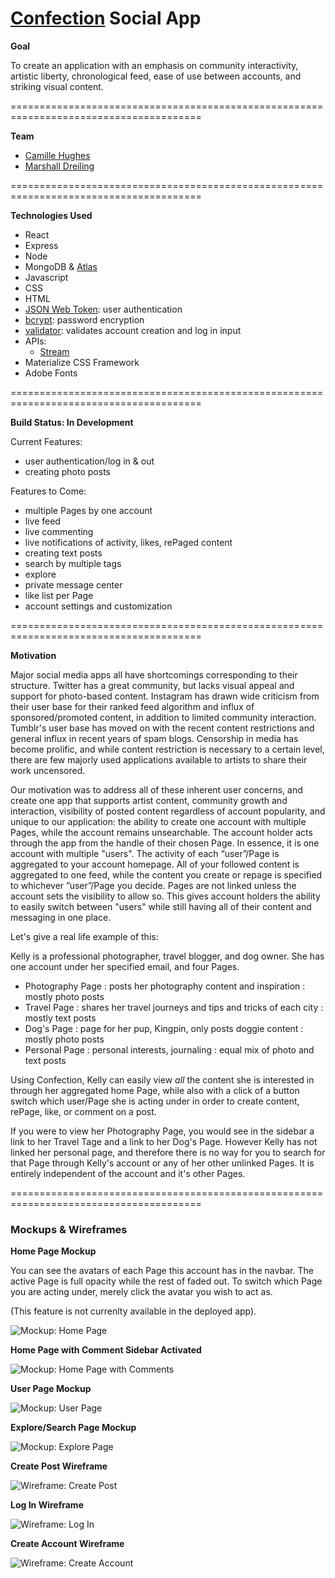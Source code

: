 
# <a href="https://confection-social-app.herokuapp.com/">Confection</a> Social App

**Goal**

To create an application with an emphasis on community interactivity, artistic liberty, chronological feed, ease of use between accounts, and striking visual content.

=======================================================================================

**Team**
- <a href="https://github.com/camille-the-eel">Camille Hughes</a>
- <a href="https://github.com/mdreiling">Marshall Dreiling</a>

=======================================================================================

**Technologies Used**

- React
- Express
- Node
- MongoDB & <a href="https://www.mongodb.com/cloud/atlas">Atlas</a>
- Javascript
- CSS
- HTML
- <a href="https://jwt.io/">JSON Web Token</a>: user authentication
- <a href="https://www.npmjs.com/package/bcrypt">bcrypt</a>: password encryption
- <a href="https://www.npmjs.com/package/validator">validator</a>: validates account creation and log in input
- APIs: 
    - <a href="https://getstream.io/">Stream</a>
- Materialize CSS Framework
- Adobe Fonts

=======================================================================================

**Build Status: In Development**

Current Features:
- user authentication/log in & out
- creating photo posts

Features to Come: 
- multiple Pages by one account
- live feed
- live commenting
- live notifications of activity, likes, rePaged content
- creating text posts
- search by multiple tags
- explore
- private message center
- like list per Page
- account settings and customization

=======================================================================================

**Motivation**

Major social media apps all have shortcomings corresponding to their structure. Twitter has a great community, but lacks visual appeal and support for photo-based content. Instagram has drawn wide criticism from their user base for their ranked feed algorithm and influx of sponsored/promoted content, in addition to limited community interaction. Tumblr's user base has moved on with the recent content restrictions and general influx in recent years of spam blogs.
Censorship in media has become prolific, and while content restriction is necessary to a certain level, there are few majorly used applications available to artists to share their work uncensored.

Our motivation was to address all of these inherent user concerns, and create one app that supports artist content, community growth and interaction, visibility of posted content regardless of account popularity, and unique to our application: the ability to create one account with multiple Pages, while the account remains unsearchable. The account holder acts through the app from the handle of their chosen Page. In essence, it is one account with multiple "users". The activity of each “user”/Page is aggregated to your account homepage. All of your followed content is aggregated to one feed, while the content you create or repage is specified to whichever ”user”/Page you decide. Pages are not linked unless the account sets the visibility to allow so. This gives account holders the ability to easily switch between "users" while still having all of their content and messaging in one place.

Let's give a real life example of this: 

Kelly is a professional photographer, travel blogger, and dog owner. 
She has one account under her specified email, and four Pages.

- Photography Page : posts her photography content and inspiration : mostly photo posts
- Travel Page : shares her travel journeys and tips and tricks of each city : mostly text posts
- Dog's Page : page for her pup, Kingpin, only posts doggie content : mostly photo posts
- Personal Page : personal interests, journaling : equal mix of photo and text posts

Using Confection, Kelly can easily view *all* the content she is interested in through her aggregated home Page, while also with a click of a button switch which user/Page she is acting under in order to create content, rePage, like, or comment on a post.

If you were to view her Photography Page, you would see in the sidebar a link to her Travel Tage and a link to her Dog's Page. However Kelly has not linked her personal page, and therefore there is no way for you to search for that Page through Kelly's account or any of her other unlinked Pages. It is entirely independent of the account and it's other Pages.


=======================================================================================

### Mockups & Wireframes


**Home Page Mockup** 

You can see the avatars of each Page this account has in the navbar. The active Page is full opacity while the rest of faded out. To switch which Page you are acting under, merely click the avatar you wish to act as.

(This feature is not currenlty available in the deployed app).

![Mockup: Home Page](assets/wireframes/Dashboard.jpg)

**Home Page with Comment Sidebar Activated**

![Mockup: Home Page with Comments](assets/wireframes/Dashboard-with-Comments.jpg)

**User Page Mockup** 

![Mockup: User Page](assets/wireframes/Blog-Page.jpg)

**Explore/Search Page Mockup**

![Mockup: Explore Page](assets/wireframes/Explore.jpg)

**Create Post Wireframe**

![Wireframe: Create Post](assets/wireframes/Create-Photo-Post.jpg)

**Log In Wireframe**

![Wireframe: Log In](assets/wireframes/Log-In.jpg)

**Create Account Wireframe**

![Wireframe: Create Account](assets/wireframes/Create-Account.jpg)